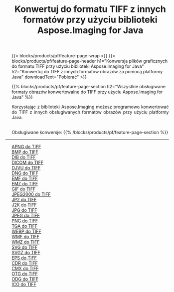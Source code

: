 ﻿---
title: Konwertuj do formatu TIFF z innych formatów przy użyciu biblioteki Aspose.Imaging for Java 
weight: 3920
url: /pl/java/conversion/to/tiff 
lang: pl
langdirlevel: 2
locales: zh-hans,ja,it,ru,de,es,fr,nl,id,lt,pl,pt,vi,tr,ko,zh-hant,ar,hi,th,sv,cs,uk,he
description: Za pomocą Aspose.Imaging możesz konwertować do TIFF z innych formatów przy użyciu Javy
---

{{< blocks/products/pf/feature-page-wrap >}}
{{< blocks/products/pf/feature-page-header h1="Konwersja plików graficznych do formatu TIFF przy użyciu biblioteki Aspose.Imaging for Java" h2="Konwertuj do TIFF z innych formatów obrazów za pomocą platformy Java" downloadText="Pobierać" >}}


{{% blocks/products/pf/feature-page-section  h2="Wszystkie obsługiwane formaty obrazów konwertowalne do TIFF przy użyciu Aspose.Imaging for Java" %}}
<p align=justify>Korzystając z biblioteki Aspose.Imaging możesz programowo konwertować do TIFF z innych obsługiwanych formatów obrazów przy użyciu platformy Java.</p>
<br/>
Obsługiwane konwersje:
{{% /blocks/products/pf/feature-page-section %}}
<div class="container-fluid productfamilypage bg-gray">
    <div class="convertypes bg-gray agp-content section">
        <div class="container">
		<hr style="margin-left:-20px;"/>
		<div class="row other-converters">
		    <div class='col-md-2 other-converter remove-lp remove-rp'><a href="/imaging/pl/java/conversion/apng-to-tiff" >APNG do TIFF</a></div>
<div class='col-md-2 other-converter remove-lp remove-rp'><a href="/imaging/pl/java/conversion/bmp-to-tiff" >BMP do TIFF</a></div>
<div class='col-md-2 other-converter remove-lp remove-rp'><a href="/imaging/pl/java/conversion/dib-to-tiff" >DIB do TIFF</a></div>
<div class='col-md-2 other-converter remove-lp remove-rp'><a href="/imaging/pl/java/conversion/dicom-to-tiff" >DICOM do TIFF</a></div>
<div class='col-md-2 other-converter remove-lp remove-rp'><a href="/imaging/pl/java/conversion/djvu-to-tiff" >DJVU do TIFF</a></div>
<div class='col-md-2 other-converter remove-lp remove-rp'><a href="/imaging/pl/java/conversion/dng-to-tiff" >DNG do TIFF</a></div>
<div class='col-md-2 other-converter remove-lp remove-rp'><a href="/imaging/pl/java/conversion/emf-to-tiff" >EMF do TIFF</a></div>
<div class='col-md-2 other-converter remove-lp remove-rp'><a href="/imaging/pl/java/conversion/emz-to-tiff" >EMZ do TIFF</a></div>
<div class='col-md-2 other-converter remove-lp remove-rp'><a href="/imaging/pl/java/conversion/gif-to-tiff" >GIF do TIFF</a></div>
<div class='col-md-2 other-converter remove-lp remove-rp'><a href="/imaging/pl/java/conversion/jpeg2000-to-tiff" >JPEG2000 do TIFF</a></div>
<div class='col-md-2 other-converter remove-lp remove-rp'><a href="/imaging/pl/java/conversion/jp2-to-tiff" >JP2 do TIFF</a></div>
<div class='col-md-2 other-converter remove-lp remove-rp'><a href="/imaging/pl/java/conversion/j2k-to-tiff" >J2K do TIFF</a></div>
<div class='col-md-2 other-converter remove-lp remove-rp'><a href="/imaging/pl/java/conversion/jpg-to-tiff" >JPG do TIFF</a></div>
<div class='col-md-2 other-converter remove-lp remove-rp'><a href="/imaging/pl/java/conversion/jpeg-to-tiff" >JPEG do TIFF</a></div>
<div class='col-md-2 other-converter remove-lp remove-rp'><a href="/imaging/pl/java/conversion/png-to-tiff" >PNG do TIFF</a></div>
<div class='col-md-2 other-converter remove-lp remove-rp'><a href="/imaging/pl/java/conversion/tga-to-tiff" >TGA do TIFF</a></div>
<div class='col-md-2 other-converter remove-lp remove-rp'><a href="/imaging/pl/java/conversion/webp-to-tiff" >WEBP do TIFF</a></div>
<div class='col-md-2 other-converter remove-lp remove-rp'><a href="/imaging/pl/java/conversion/wmf-to-tiff" >WMF do TIFF</a></div>
<div class='col-md-2 other-converter remove-lp remove-rp'><a href="/imaging/pl/java/conversion/wmz-to-tiff" >WMZ do TIFF</a></div>
<div class='col-md-2 other-converter remove-lp remove-rp'><a href="/imaging/pl/java/conversion/svg-to-tiff" >SVG do TIFF</a></div>
<div class='col-md-2 other-converter remove-lp remove-rp'><a href="/imaging/pl/java/conversion/svgz-to-tiff" >SVGZ do TIFF</a></div>
<div class='col-md-2 other-converter remove-lp remove-rp'><a href="/imaging/pl/java/conversion/eps-to-tiff" >EPS do TIFF</a></div>
<div class='col-md-2 other-converter remove-lp remove-rp'><a href="/imaging/pl/java/conversion/cdr-to-tiff" >CDR do TIFF</a></div>
<div class='col-md-2 other-converter remove-lp remove-rp'><a href="/imaging/pl/java/conversion/cmx-to-tiff" >CMX do TIFF</a></div>
<div class='col-md-2 other-converter remove-lp remove-rp'><a href="/imaging/pl/java/conversion/otg-to-tiff" >OTG do TIFF</a></div>
<div class='col-md-2 other-converter remove-lp remove-rp'><a href="/imaging/pl/java/conversion/odg-to-tiff" >ODG do TIFF</a></div>
<div class='col-md-2 other-converter remove-lp remove-rp'><a href="/imaging/pl/java/conversion/ico-to-tiff" >ICO do TIFF</a></div>
                </div>
        </div>
    </div>
</div>
<br/>

